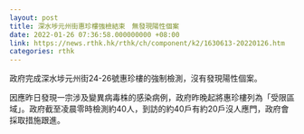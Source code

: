 ```yaml
---
layout: post
title: 深水埗元州街惠珍樓強檢結束　無發現陽性個案
date: 2022-01-26 07:36:58.000000000 +08:00
link: https://news.rthk.hk/rthk/ch/component/k2/1630613-20220126.htm
categories: rthk
---
```


政府完成深水埗元州街24-26號惠珍樓的強制檢測，沒有發現陽性個案。

因應昨日發現一宗涉及變異病毒株的感染病例，政府昨晚起將惠珍樓列為「受限區域」。政府截至凌晨零時檢測約40人，到訪的約40戶有約20戶沒人應門，政府會採取措施跟進。
